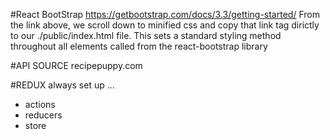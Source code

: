 #React BootStrap
https://getbootstrap.com/docs/3.3/getting-started/
From the link above, we scroll down to minified css and copy that link tag dirictly to our ./public/index.html file. This sets a standard styling method throughout all elements called from the react-bootstrap library

#API SOURCE
recipepuppy.com

#REDUX
always set up ...
 - actions
 - reducers
 - store
